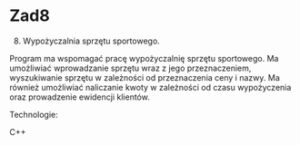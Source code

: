# Zad8

8. Wypożyczalnia sprzętu sportowego.


Program ma wspomagać pracę wypożyczalnię sprzętu sportowego. Ma umożliwiać wprowadzanie sprzętu 
wraz z jego przeznaczeniem, wyszukiwanie sprzętu w zależności od przeznaczenia ceny i nazwy. Ma 
również umożliwiać naliczanie kwoty w zależności od czasu wypożyczenia oraz prowadzenie ewidencji 
klientów. 


Technologie: 

C++
